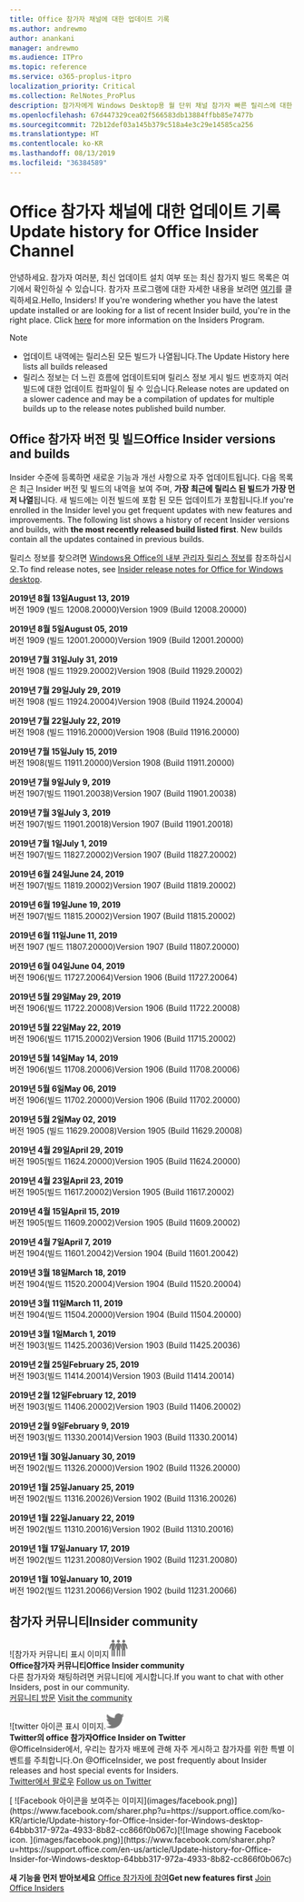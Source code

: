 ```yaml
---
title: Office 참가자 채널에 대한 업데이트 기록
ms.author: andrewmo
author: anankani
manager: andrewmo
ms.audience: ITPro
ms.topic: reference
ms.service: o365-proplus-itpro
localization_priority: Critical
ms.collection: RelNotes_ProPlus
description: 참가자에게 Windows Desktop용 월 단위 채널 참가자 빠른 릴리스에 대한 업데이트 내역을 제공합니다.
ms.openlocfilehash: 67d447329cea02f566583db13884ffbb85e7477b
ms.sourcegitcommit: 72b12def03a145b379c518a4e3c29e14585ca256
ms.translationtype: HT
ms.contentlocale: ko-KR
ms.lasthandoff: 08/13/2019
ms.locfileid: "36384589"
---
```

# <a name="update-history-for-office-insider-channel"></a><span data-ttu-id="dde40-103">Office 참가자 채널에 대한 업데이트 기록</span><span class="sxs-lookup"><span data-stu-id="dde40-103">Update history for Office Insider Channel</span></span>

<span data-ttu-id="dde40-p101">안녕하세요. 참가자 여러분, 최신 업데이트 설치 여부 또는 최신 참가지 빌드 목록은 여기에서 확인하실 수 있습니다. 참가자 프로그램에 대한 자세한 내용을 보려면 [여기](https://insider.office.com/)를 클릭하세요.</span><span class="sxs-lookup"><span data-stu-id="dde40-p101">Hello, Insiders! If you're wondering whether you have the latest update installed or are looking for a list of recent Insider build, you're in the right place. Click [here](https://insider.office.com/) for more information on the Insiders Program.</span></span>

> [!NOTE]
> - <span data-ttu-id="dde40-107">업데이트 내역에는 릴리스된 모든 빌드가 나열됩니다.</span><span class="sxs-lookup"><span data-stu-id="dde40-107">The Update History here lists all builds released</span></span>
> - <span data-ttu-id="dde40-108">릴리스 정보는 더 느린 흐름에 업데이트되며 릴리스 정보 게시 빌드 번호까지 여러 빌드에 대한 업데이트 컴파일이 될 수 있습니다.</span><span class="sxs-lookup"><span data-stu-id="dde40-108">Release notes are updated on a slower cadence and may be a compilation of updates for multiple builds up to the release notes published build number.</span></span>



## <a name="office-insider-versions-and-builds"></a><span data-ttu-id="dde40-109">Office 참가자 버전 및 빌드</span><span class="sxs-lookup"><span data-stu-id="dde40-109">Office Insider versions and builds</span></span>

<span data-ttu-id="dde40-p102">Insider 수준에 등록하면 새로운 기능과 개선 사항으로 자주 업데이트됩니다. 다음 목록은 최근 Insider 버전 및 빌드의 내역을 보여 주며, **가장 최근에 릴리스 된 빌드가 가장 먼저 나열**됩니다. 새 빌드에는 이전 빌드에 포함 된 모든 업데이트가 포함됩니다.</span><span class="sxs-lookup"><span data-stu-id="dde40-p102">If you're enrolled in the Insider level you get frequent updates with new features and improvements. The following list shows a history of recent Insider versions and builds, with **the most recently released build listed first**. New builds contain all the updates contained in previous builds.</span></span> 

<span data-ttu-id="dde40-113">릴리스 정보를 찾으려면 [Windows용 Office의 내부 관리자 릴리스 정보](https://docs.microsoft.com/ko-KR/OfficeUpdates/release-notes-office-insider)를 참조하십시오.</span><span class="sxs-lookup"><span data-stu-id="dde40-113">To find release notes, see [Insider release notes for Office for Windows desktop](https://docs.microsoft.com/en-us/OfficeUpdates/release-notes-office-insider).</span></span>

[//]: # (제거하지 마세요)

<span data-ttu-id="dde40-115">**2019년 8월 13일**</span><span class="sxs-lookup"><span data-stu-id="dde40-115">**August 13, 2019**</span></span><br/>
<span data-ttu-id="dde40-116">버전 1909 (빌드 12008.20000)</span><span class="sxs-lookup"><span data-stu-id="dde40-116">Version 1909 (Build 12008.20000)</span></span><br/>

<span data-ttu-id="dde40-117">**2019년 8월 5일**</span><span class="sxs-lookup"><span data-stu-id="dde40-117">**August 05, 2019**</span></span><br/>
<span data-ttu-id="dde40-118">버전 1909 (빌드 12001.20000)</span><span class="sxs-lookup"><span data-stu-id="dde40-118">Version 1909 (Build 12001.20000)</span></span><br/>

<span data-ttu-id="dde40-119">**2019년 7월 31일**</span><span class="sxs-lookup"><span data-stu-id="dde40-119">**July 31, 2019**</span></span><br/>
<span data-ttu-id="dde40-120">버전 1908 (빌드 11929.20002)</span><span class="sxs-lookup"><span data-stu-id="dde40-120">Version 1908 (Build 11929.20002)</span></span><br/>

<span data-ttu-id="dde40-121">**2019년 7월 29일**</span><span class="sxs-lookup"><span data-stu-id="dde40-121">**July 29, 2019**</span></span><br/>
<span data-ttu-id="dde40-122">버전 1908 (빌드 11924.20004)</span><span class="sxs-lookup"><span data-stu-id="dde40-122">Version 1908 (Build 11924.20004)</span></span><br/>

<span data-ttu-id="dde40-123">**2019년 7월 22일**</span><span class="sxs-lookup"><span data-stu-id="dde40-123">**July 22, 2019**</span></span><br/>
<span data-ttu-id="dde40-124">버전 1908 (빌드 11916.20000)</span><span class="sxs-lookup"><span data-stu-id="dde40-124">Version 1908 (Build 11916.20000)</span></span><br/>

<span data-ttu-id="dde40-125">**2019년 7월 15일**</span><span class="sxs-lookup"><span data-stu-id="dde40-125">**July 15, 2019**</span></span><br/>
<span data-ttu-id="dde40-126">버전 1908(빌드 11911.20000)</span><span class="sxs-lookup"><span data-stu-id="dde40-126">Version 1908 (Build 11911.20000)</span></span><br/>

<span data-ttu-id="dde40-127">**2019년 7월 9일**</span><span class="sxs-lookup"><span data-stu-id="dde40-127">**July 9, 2019**</span></span><br/>
<span data-ttu-id="dde40-128">버전 1907(빌드 11901.20038)</span><span class="sxs-lookup"><span data-stu-id="dde40-128">Version 1907 (Build 11901.20038)</span></span><br/>

<span data-ttu-id="dde40-129">**2019년 7월 3일**</span><span class="sxs-lookup"><span data-stu-id="dde40-129">**July 3, 2019**</span></span><br/>
<span data-ttu-id="dde40-130">버전 1907(빌드 11901.20018)</span><span class="sxs-lookup"><span data-stu-id="dde40-130">Version 1907 (Build 11901.20018)</span></span><br/>

<span data-ttu-id="dde40-131">**2019년 7월 1일**</span><span class="sxs-lookup"><span data-stu-id="dde40-131">**July 1, 2019**</span></span><br/>
<span data-ttu-id="dde40-132">버전 1907(빌드 11827.20002)</span><span class="sxs-lookup"><span data-stu-id="dde40-132">Version 1907 (Build 11827.20002)</span></span><br/>

<span data-ttu-id="dde40-133">**2019년 6월 24일**</span><span class="sxs-lookup"><span data-stu-id="dde40-133">**June 24, 2019**</span></span><br/>
<span data-ttu-id="dde40-134">버전 1907(빌드 11819.20002)</span><span class="sxs-lookup"><span data-stu-id="dde40-134">Version 1907 (Build 11819.20002)</span></span><br/>

<span data-ttu-id="dde40-135">**2019년 6월 19일**</span><span class="sxs-lookup"><span data-stu-id="dde40-135">**June 19, 2019**</span></span><br/>
<span data-ttu-id="dde40-136">버전 1907(빌드 11815.20002)</span><span class="sxs-lookup"><span data-stu-id="dde40-136">Version 1907 (Build 11815.20002)</span></span><br/>

<span data-ttu-id="dde40-137">**2019년 6월 11일**</span><span class="sxs-lookup"><span data-stu-id="dde40-137">**June 11, 2019**</span></span><br/>
<span data-ttu-id="dde40-138">버전 1907 (빌드 11807.20000)</span><span class="sxs-lookup"><span data-stu-id="dde40-138">Version 1907 (Build 11807.20000)</span></span><br/>

<span data-ttu-id="dde40-139">**2019년 6월 04일**</span><span class="sxs-lookup"><span data-stu-id="dde40-139">**June 04, 2019**</span></span><br/>
<span data-ttu-id="dde40-140">버전 1906(빌드 11727.20064)</span><span class="sxs-lookup"><span data-stu-id="dde40-140">Version 1906 (Build 11727.20064)</span></span><br/>


<span data-ttu-id="dde40-141">**2019년 5월 29일**</span><span class="sxs-lookup"><span data-stu-id="dde40-141">**May 29, 2019**</span></span><br/>
<span data-ttu-id="dde40-142">버전 1906(빌드 11722.20008)</span><span class="sxs-lookup"><span data-stu-id="dde40-142">Version 1906 (Build 11722.20008)</span></span><br/>

<span data-ttu-id="dde40-143">**2019년 5월 22일**</span><span class="sxs-lookup"><span data-stu-id="dde40-143">**May 22, 2019**</span></span><br/> <span data-ttu-id="dde40-144">버전 1906(빌드 11715.20002)</span><span class="sxs-lookup"><span data-stu-id="dde40-144">Version 1906 (Build 11715.20002)</span></span><br/> 

<span data-ttu-id="dde40-145">**2019년 5월 14일**</span><span class="sxs-lookup"><span data-stu-id="dde40-145">**May 14, 2019**</span></span><br/> <span data-ttu-id="dde40-146">버전 1906(빌드 11708.20006)</span><span class="sxs-lookup"><span data-stu-id="dde40-146">Version 1906 (Build 11708.20006)</span></span><br/>

<span data-ttu-id="dde40-147">**2019년 5월 6일**</span><span class="sxs-lookup"><span data-stu-id="dde40-147">**May 06, 2019**</span></span><br/>
<span data-ttu-id="dde40-148">버전 1906(빌드 11702.20000)</span><span class="sxs-lookup"><span data-stu-id="dde40-148">Version 1906 (Build 11702.20000)</span></span><br/>

<span data-ttu-id="dde40-149">**2019년 5월 2일**</span><span class="sxs-lookup"><span data-stu-id="dde40-149">**May 02, 2019**</span></span><br/>
<span data-ttu-id="dde40-150">버전 1905 (빌드 11629.20008)</span><span class="sxs-lookup"><span data-stu-id="dde40-150">Version 1905 (Build 11629.20008)</span></span><br/>

<span data-ttu-id="dde40-151">**2019년 4월 29일**</span><span class="sxs-lookup"><span data-stu-id="dde40-151">**April 29, 2019**</span></span><br/>
<span data-ttu-id="dde40-152">버전 1905(빌드 11624.20000)</span><span class="sxs-lookup"><span data-stu-id="dde40-152">Version 1905 (Build 11624.20000)</span></span><br/>

<span data-ttu-id="dde40-153">**2019년 4월 23일**</span><span class="sxs-lookup"><span data-stu-id="dde40-153">**April 23, 2019**</span></span><br/> <span data-ttu-id="dde40-154">버전 1905(빌드 11617.20002)</span><span class="sxs-lookup"><span data-stu-id="dde40-154">Version 1905 (Build 11617.20002)</span></span><br/>

<span data-ttu-id="dde40-155">**2019년 4월 15일**</span><span class="sxs-lookup"><span data-stu-id="dde40-155">**April 15, 2019**</span></span><br/> <span data-ttu-id="dde40-156">버전 1905(빌드 11609.20002)</span><span class="sxs-lookup"><span data-stu-id="dde40-156">Version 1905 (Build 11609.20002)</span></span><br/>

<span data-ttu-id="dde40-157">**2019년 4월 7일**</span><span class="sxs-lookup"><span data-stu-id="dde40-157">**April 7, 2019**</span></span><br/> <span data-ttu-id="dde40-158">버전 1904(빌드 11601.20042)</span><span class="sxs-lookup"><span data-stu-id="dde40-158">Version 1904 (Build 11601.20042)</span></span><br/>

<span data-ttu-id="dde40-159">**2019년 3월 18일**</span><span class="sxs-lookup"><span data-stu-id="dde40-159">**March 18, 2019**</span></span><br/> <span data-ttu-id="dde40-160">버전 1904(빌드 11520.20004)</span><span class="sxs-lookup"><span data-stu-id="dde40-160">Version 1904 (Build 11520.20004)</span></span><br/>

<span data-ttu-id="dde40-161">**2019년 3월 11일**</span><span class="sxs-lookup"><span data-stu-id="dde40-161">**March 11, 2019**</span></span><br/> <span data-ttu-id="dde40-162">버전 1904(빌드 11504.20000)</span><span class="sxs-lookup"><span data-stu-id="dde40-162">Version 1904 (Build 11504.20000)</span></span><br/>

<span data-ttu-id="dde40-163">**2019년 3월 1일**</span><span class="sxs-lookup"><span data-stu-id="dde40-163">**March 1, 2019**</span></span><br/> <span data-ttu-id="dde40-164">버전 1903(빌드 11425.20036)</span><span class="sxs-lookup"><span data-stu-id="dde40-164">Version 1903 (Build 11425.20036)</span></span><br/> 

<span data-ttu-id="dde40-165">**2019년 2월 25일**</span><span class="sxs-lookup"><span data-stu-id="dde40-165">**February 25, 2019**</span></span><br/> <span data-ttu-id="dde40-166">버전 1903(빌드 11414.20014)</span><span class="sxs-lookup"><span data-stu-id="dde40-166">Version 1903 (Build 11414.20014)</span></span><br/> 

<span data-ttu-id="dde40-167">**2019년 2월 12일**</span><span class="sxs-lookup"><span data-stu-id="dde40-167">**February 12, 2019**</span></span><br/> <span data-ttu-id="dde40-168">버전 1903(빌드 11406.20002)</span><span class="sxs-lookup"><span data-stu-id="dde40-168">Version 1903 (Build 11406.20002)</span></span><br/> 

<span data-ttu-id="dde40-169">**2019년 2월 9일**</span><span class="sxs-lookup"><span data-stu-id="dde40-169">**February 9, 2019**</span></span><br/> <span data-ttu-id="dde40-170">버전 1903(빌드 11330.20014)</span><span class="sxs-lookup"><span data-stu-id="dde40-170">Version 1903 (Build 11330.20014)</span></span><br/> 

<span data-ttu-id="dde40-171">**2019년 1월 30일**</span><span class="sxs-lookup"><span data-stu-id="dde40-171">**January 30, 2019**</span></span><br/> <span data-ttu-id="dde40-172">버전 1902(빌드 11326.20000)</span><span class="sxs-lookup"><span data-stu-id="dde40-172">Version 1902 (Build 11326.20000)</span></span><br/> 

<span data-ttu-id="dde40-173">**2019년 1월 25일**</span><span class="sxs-lookup"><span data-stu-id="dde40-173">**January 25, 2019**</span></span><br/> <span data-ttu-id="dde40-174">버전 1902(빌드 11316.20026)</span><span class="sxs-lookup"><span data-stu-id="dde40-174">Version 1902 (Build 11316.20026)</span></span><br/> 

<span data-ttu-id="dde40-175">**2019년 1월 22일**</span><span class="sxs-lookup"><span data-stu-id="dde40-175">**January 22, 2019**</span></span><br/> <span data-ttu-id="dde40-176">버전 1902(빌드 11310.20016)</span><span class="sxs-lookup"><span data-stu-id="dde40-176">Version 1902 (Build 11310.20016)</span></span><br/> 

<span data-ttu-id="dde40-177">**2019년 1월 17일**</span><span class="sxs-lookup"><span data-stu-id="dde40-177">**January 17, 2019**</span></span><br/> <span data-ttu-id="dde40-178">버전 1902(빌드 11231.20080)</span><span class="sxs-lookup"><span data-stu-id="dde40-178">Version 1902 (Build 11231.20080)</span></span><br/>

<span data-ttu-id="dde40-179">**2019년 1월 10일**</span><span class="sxs-lookup"><span data-stu-id="dde40-179">**January 10, 2019**</span></span><br/> <span data-ttu-id="dde40-180">버전 1902(빌드 11231.20066)</span><span class="sxs-lookup"><span data-stu-id="dde40-180">Version 1902 (build 11231.20066)</span></span><br/> 


## <a name="insider-community"></a><span data-ttu-id="dde40-181">참가자 커뮤니티</span><span class="sxs-lookup"><span data-stu-id="dde40-181">Insider community</span></span>

<span data-ttu-id="dde40-182">![참가자 커뮤니티 표시 이미지</span><span class="sxs-lookup"><span data-stu-id="dde40-182">![Image showing insider community.</span></span> ](images/insidercommunity.png) <br/>
<span data-ttu-id="dde40-183">**Office참가자 커뮤니티**</span><span class="sxs-lookup"><span data-stu-id="dde40-183">**Office Insider community**</span></span><br/> <span data-ttu-id="dde40-184">다른 참가자와 채팅하려면 커뮤니티에 게시합니다.</span><span class="sxs-lookup"><span data-stu-id="dde40-184">If you want to chat with other Insiders, post in our community.</span></span><br/><span data-ttu-id="dde40-185"> 
[커뮤니티 방문](https://go.microsoft.com/fwlink/?linkid=843493)</span><span class="sxs-lookup"><span data-stu-id="dde40-185"> 
[Visit the community](https://go.microsoft.com/fwlink/?linkid=843493)</span></span><br/> 

<span data-ttu-id="dde40-186">![twitter 아이콘 표시 이미지.</span><span class="sxs-lookup"><span data-stu-id="dde40-186">![Image showing twitter icon.</span></span> ](images/twitter.png)<br/>
<span data-ttu-id="dde40-187">**Twitter의 office 참가자**</span><span class="sxs-lookup"><span data-stu-id="dde40-187">**Office Insider on Twitter**</span></span><br/> <span data-ttu-id="dde40-188">@OfficeInsider에서, 우리는 참가자 배포에 관해 자주 게시하고 참가자를 위한 특별 이벤트를 주최합니다.</span><span class="sxs-lookup"><span data-stu-id="dde40-188">On @OfficeInsider, we post frequently about Insider releases and host special events for Insiders.</span></span><br/><span data-ttu-id="dde40-189"> 
[Twitter에서 팔로우](https://go.microsoft.com/fwlink/?linkid=717717)</span><span class="sxs-lookup"><span data-stu-id="dde40-189"> 
[Follow us on Twitter](https://go.microsoft.com/fwlink/?linkid=717717)</span></span><br/> 

<span data-ttu-id="dde40-190">
  [
  ![Facebook 아이콘을 보여주는 이미지](images/facebook.png)](https://www.facebook.com/sharer.php?u=https://support.office.com/ko-KR/article/Update-history-for-Office-Insider-for-Windows-desktop-64bbb317-972a-4933-8b82-cc866f0b067c)</span><span class="sxs-lookup"><span data-stu-id="dde40-190">[![Image showing Facebook icon. ](images/facebook.png)](https://www.facebook.com/sharer.php?u=https://support.office.com/en-us/article/Update-history-for-Office-Insider-for-Windows-desktop-64bbb317-972a-4933-8b82-cc866f0b067c)</span></span>


<span data-ttu-id="dde40-191">**새 기능을 먼저 받아보세요**
[Office 참가자에 참여](https://insider.office.com/)</span><span class="sxs-lookup"><span data-stu-id="dde40-191">**Get new features first**
[Join Office Insiders](https://insider.office.com/)</span></span>